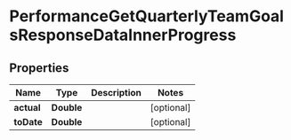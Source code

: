 

# PerformanceGetQuarterlyTeamGoalsResponseDataInnerProgress


## Properties

| Name | Type | Description | Notes |
|------------ | ------------- | ------------- | -------------|
|**actual** | **Double** |  |  [optional] |
|**toDate** | **Double** |  |  [optional] |



